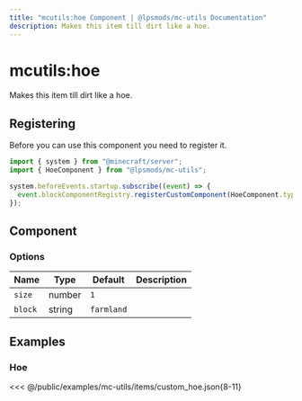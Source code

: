 ```yaml
---
title: "mcutils:hoe Component | @lpsmods/mc-utils Documentation"
description: Makes this item till dirt like a hoe.
---
```


# mcutils:hoe

Makes this item till dirt like a hoe.

## Registering

Before you can use this component you need to register it.

```js
import { system } from "@minecraft/server";
import { HoeComponent } from "@lpsmods/mc-utils";

system.beforeEvents.startup.subscribe((event) => {
  event.blockComponentRegistry.registerCustomComponent(HoeComponent.typeId, new HoeComponent());
});
```

## Component

### Options

| Name    | Type   | Default    | Description |
| ------- | ------ | ---------- | ----------- |
| `size`  | number | `1`        |             |
| `block` | string | `farmland` |             |

## Examples

### Hoe

<<< @/public/examples/mc-utils/items/custom_hoe.json{8-11}
